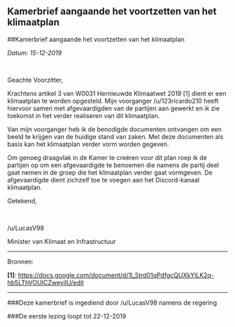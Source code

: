 ## Kamerbrief aangaande het voortzetten van het klimaatplan 
 
##Kamerbrief aangaande het voortzetten van het klimaatplan 
 
 *Datum: 15-12-2019*

&nbsp;

Geachte Voorzitter,

Krachtens artikel 3 van W0031 Hernieuwde Klimaatwet 2019 [1] dient er een klimaatplan te worden opgesteld. Mijn voorganger /u/123ricardo210 heeft hiervoor samen met afgevaardigden van de partijen aan gewerkt en ik zie toekomst in het verder realiseren van dit klimaatplan.

Van mijn voorganger heb ik de benodigde documenten ontvangen om een beeld te krijgen van de huidige stand van zaken. Met deze documenten als basis kan het klimaatplan verder vorm worden gegeven.

Om genoeg draagvlak in de Kamer te creëren voor dit plan roep ik de partijen op om een afgevaardigde te benoemen die namens de partij deel gaat nemen in de groep die het klimaatplan verder gaat vormgeven. De afgevaardigde dient zichzelf toe te voegen aan het Discord-kanaal klimaatplan.

Getekend,

&nbsp;

/u/LucasV98

Minister van Klimaat en Infrastructuur

---

Bronnen:

**[1]**: https://docs.google.com/document/d/1I_5trd01qPdfgcQUXkYlLK2q-hb5LThVOUICZweyiIU/edit

---

###Deze kamerbrief is ingediend door /u/LucasV98 namens de regering

###De eerste lezing loopt tot 22-12-2019